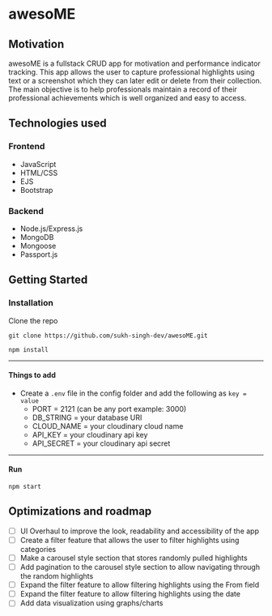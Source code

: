 # awesoME

## Motivation

awesoME is a fullstack CRUD app for motivation and performance indicator tracking. This app allows the user to capture professional highlights using text or a screenshot which they can later edit or delete from their collection. The main objective is to help professionals maintain a record of their professional achievements which is well organized and easy to access.

## Technologies used

### Frontend

- JavaScript
- HTML/CSS
- EJS
- Bootstrap

### Backend

- Node.js/Express.js
- MongoDB
- Mongoose
- Passport.js

## Getting Started

### Installation

Clone the repo

```
git clone https://github.com/sukh-singh-dev/awesoME.git
```

`npm install`

---

#### Things to add

- Create a `.env` file in the config folder and add the following as `key = value`
  - PORT = 2121 (can be any port example: 3000)
  - DB_STRING = your database URI
  - CLOUD_NAME = your cloudinary cloud name
  - API_KEY = your cloudinary api key
  - API_SECRET = your cloudinary api secret

---

#### Run

`npm start`

## Optimizations and roadmap

- [ ] UI Overhaul to improve the look, readability and accessibility of the app
- [ ] Create a filter feature that allows the user to filter highlights using categories
- [ ] Make a carousel style section that stores randomly pulled highlights
- [ ] Add pagination to the carousel style section to allow navigating through the random highlights
- [ ] Expand the filter feature to allow filtering highlights using the From field
- [ ] Expand the filter feature to allow filtering highlights using the date
- [ ] Add data visualization using graphs/charts
